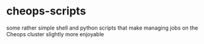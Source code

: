cheops-scripts
==============

some rather simple shell and python scripts that make managing jobs on the Cheops cluster slightly more enjoyable
